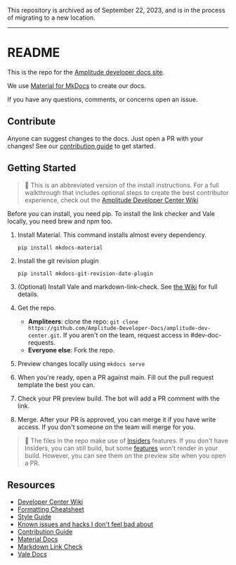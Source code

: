 <!-- markdownlint-disable-file -->
<!-- markdown-link-check-disable -->
<!-- vale off -->

This repository is archived as of September 22, 2023, and is in the process of migrating to a new location.

---
# README

This is the repo for the [Amplitude developer docs site](https://docs.developers.amplitude.com).

We use [Material for MkDocs](https://github.com/squidfunk/mkdocs-material) to create our docs.

If you have any questions, comments, or concerns open an issue.

## Contribute

Anyone can suggest changes to the docs. Just open a PR with your changes! See our [contribution guide](CONTRIBUTING.md) to get started.

## Getting Started

> :pushpin: This is an abbreviated version of the install instructions. For a full walkthrough that includes optional steps to create the best contributor experience, check out the [Amplitude Developer Center Wiki](https://github.com/Amplitude-Developer-Docs/amplitude-dev-center/wiki)

  Before you can install, you need pip. To install the link checker and Vale locally, you need brew and npm too.

1. Install Material. This command installs almost every dependency.

    `pip install mkdocs-material`

2. Install the git revision plugin

    `pip install mkdocs-git-revision-date-plugin`

3. (Optional) Install Vale and markdown-link-check. See [the Wiki](https://github.com/Amplitude-Developer-Docs/amplitude-dev-center/wiki#install) for full details.
4. Get the repo.
   -  **Ampliteers**: clone the repo: `git clone https://github.com/Amplitude-Developer-Docs/amplitude-dev-center.git`. If you aren't on the team, request access in #dev-doc-requests.
   - **Everyone else**: Fork the repo.
5. Preview changes locally using `mkdocs serve`
6. When you're ready, open a PR against main. Fill out the pull request template the best you can.
7. Check your PR preview build. The bot will add a PR comment with the link. 
8. Merge. After your PR is approved, you can merge it if you have write access. If you don't someone on the team will merge for you. 

>:pushpin: The files in the repo make use of [Insiders](https://squidfunk.github.io/mkdocs-material/insiders/) features. If you don't have Insiders, you can still build, but some [features](https://squidfunk.github.io/mkdocs-material/insiders/#available-features) won't render in your build. However, you can see them on the preview site when you open a PR.

## Resources

- [Developer Center Wiki](https://github.com/Amplitude-Developer-Docs/amplitude-dev-center/wiki)
- [Formatting Cheatsheet](https://github.com/Amplitude-Developer-Docs/amplitude-dev-center/wiki/Formatting-Cheatsheet)
- [Style Guide](https://github.com/Amplitude-Developer-Docs/amplitude-dev-center/wiki/Style-Guide)
- [Known issues and hacks I don't feel bad about](https://github.com/Amplitude-Developer-Docs/amplitude-dev-center/wiki#known-issues-and-hacks-i-dont-feel-bad-about)
- [Contribution Guide](CONTRIBUTING.md)
- [Material Docs](https://squidfunk.github.io/mkdocs-material/)
- [Markdown Link Check](https://github.com/tcort/markdown-link-check)
- [Vale Docs](https://docs.errata.ai/)
